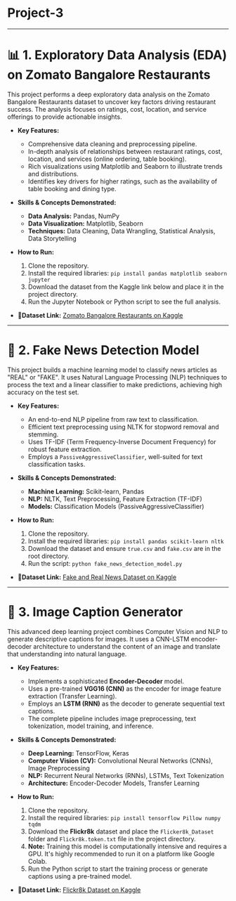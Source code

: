 # Project-3

------------------------------------------
# 📊 1. Exploratory Data Analysis (EDA) on Zomato Bangalore Restaurants

This project performs a deep exploratory data analysis on the Zomato Bangalore Restaurants dataset to uncover key factors driving restaurant success. The analysis focuses on ratings, cost, location, and service offerings to provide actionable insights.

* **Key Features:**
    * Comprehensive data cleaning and preprocessing pipeline.
    * In-depth analysis of relationships between restaurant ratings, cost, location, and services (online ordering, table booking).
    * Rich visualizations using Matplotlib and Seaborn to illustrate trends and distributions.
    * Identifies key drivers for higher ratings, such as the availability of table booking and dining type.

* **Skills & Concepts Demonstrated:**
    * **Data Analysis:** Pandas, NumPy
    * **Data Visualization:** Matplotlib, Seaborn
    * **Techniques:** Data Cleaning, Data Wrangling, Statistical Analysis, Data Storytelling

* **How to Run:**
    1.  Clone the repository.
    2.  Install the required libraries: `pip install pandas matplotlib seaborn jupyter`
    3.  Download the dataset from the Kaggle link below and place it in the project directory.
    4.  Run the Jupyter Notebook or Python script to see the full analysis.

* **📂Dataset Link:** [Zomato Bangalore Restaurants on Kaggle](https://www.kaggle.com/datasets/himanshupoddar/zomato-bangalore-restaurants)

---

# 🤖 2. Fake News Detection Model

This project builds a machine learning model to classify news articles as "REAL" or "FAKE". It uses Natural Language Processing (NLP) techniques to process the text and a linear classifier to make predictions, achieving high accuracy on the test set.

* **Key Features:**
    * An end-to-end NLP pipeline from raw text to classification.
    * Efficient text preprocessing using NLTK for stopword removal and stemming.
    * Uses TF-IDF (Term Frequency-Inverse Document Frequency) for robust feature extraction.
    * Employs a `PassiveAggressiveClassifier`, well-suited for text classification tasks.

* **Skills & Concepts Demonstrated:**
    * **Machine Learning:** Scikit-learn, Pandas
    * **NLP:** NLTK, Text Preprocessing, Feature Extraction (TF-IDF)
    * **Models:** Classification Models (PassiveAggressiveClassifier)

* **How to Run:**
    1.  Clone the repository.
    2.  Install the required libraries: `pip install pandas scikit-learn nltk`
    3.  Download the dataset and ensure `true.csv` and `fake.csv` are in the root directory.
    4.  Run the script: `python fake_news_detection_model.py`

* **📂Dataset Link:** [Fake and Real News Dataset on Kaggle](https://www.kaggle.com/datasets/clmentbisaillon/fake-and-real-news-dataset)

---

# 📸 3. Image Caption Generator

This advanced deep learning project combines Computer Vision and NLP to generate descriptive captions for images. It uses a CNN-LSTM encoder-decoder architecture to understand the content of an image and translate that understanding into natural language.

* **Key Features:**
    * Implements a sophisticated **Encoder-Decoder** model.
    * Uses a pre-trained **VGG16 (CNN)** as the encoder for image feature extraction (Transfer Learning).
    * Employs an **LSTM (RNN)** as the decoder to generate sequential text captions.
    * The complete pipeline includes image preprocessing, text tokenization, model training, and inference.

* **Skills & Concepts Demonstrated:**
    * **Deep Learning:** TensorFlow, Keras
    * **Computer Vision (CV):** Convolutional Neural Networks (CNNs), Image Preprocessing
    * **NLP:** Recurrent Neural Networks (RNNs), LSTMs, Text Tokenization
    * **Architecture:** Encoder-Decoder Models, Transfer Learning

* **How to Run:**
    1.  Clone the repository.
    2.  Install the required libraries: `pip install tensorflow Pillow numpy tqdm`
    3.  Download the **Flickr8k** dataset and place the `Flicker8k_Dataset` folder and `Flickr8k.token.txt` file in the project directory.
    4.  **Note:** Training this model is computationally intensive and requires a GPU. It's highly recommended to run it on a platform like Google Colab.
    5.  Run the Python script to start the training process or generate captions using a pre-trained model.

* **📂Dataset Link:** [Flickr8k Dataset on Kaggle](https://www.kaggle.com/datasets/adityajn105/flickr8k)
